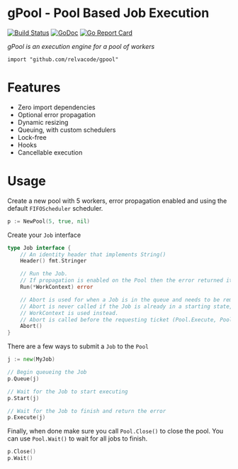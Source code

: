 # gPool - Pool Based Job Execution

[![Build Status](https://travis-ci.org/relvacode/gpool.svg?branch=master)](https://travis-ci.org/relvacode/gpool) [![GoDoc](https://godoc.org/github.com/relvacode/gpool?status.svg)](https://godoc.org/github.com/relvacode/gpool)
[![Go Report Card](https://goreportcard.com/badge/github.com/relvacode/gpool)](https://goreportcard.com/report/github.com/relvacode/gpool)

_gPool is an execution engine for a pool of workers_

`import "github.com/relvacode/gpool"`

# Features

  * Zero import dependencies
  * Optional error propagation
  * Dynamic resizing
  * Queuing, with custom schedulers
  * Lock-free
  * Hooks
  * Cancellable execution

# Usage

Create a new pool with 5 workers, error propagation enabled and using the default `FIFOScheduler` scheduler.

```go
p := NewPool(5, true, nil)
```

Create your `Job` interface

```go
type Job interface {
	// An identity header that implements String()
	Header() fmt.Stringer

	// Run the Job.
	// If propagation is enabled on the Pool then the error returned it is propagated up and the Pool is killed.
	Run(*WorkContext) error

	// Abort is used for when a Job is in the queue and needs to be removed (via call to Pool.Kill() for example).
	// Abort is never called if the Job is already in a starting state, if it is then the Cancel channel of the
	// WorkContext is used instead.
	// Abort is called before the requesting ticket (Pool.Execute, Pool.Submit) is signalled.
	Abort()
}
```

There are a few ways to submit a `Job` to the `Pool`

```go
j := new(MyJob)

// Begin queueing the Job
p.Queue(j)

// Wait for the Job to start executing
p.Start(j)

// Wait for the Job to finish and return the error
p.Execute(j)
```

Finally, when done make sure you call `Pool.Close()` to close the pool.
You can use `Pool.Wait()` to wait for all jobs to finish.

```go
p.Close()
p.Wait()
```
